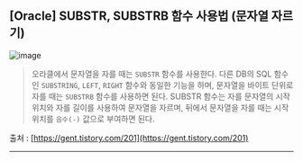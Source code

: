 
## [Oracle] SUBSTR, SUBSTRB 함수 사용법 (문자열 자르기)

![image](https://img1.daumcdn.net/thumb/R1280x0/?scode=mtistory2&fname=https%3A%2F%2Fblog.kakaocdn.net%2Fdn%2FcMz7k0%2FbtrVEqhwhEQ%2FfuGeaLxOVZk2eOpr2SAcJ0%2Fimg.png)

> 오라클에서 문자열을 자를 때는 `SUBSTR` 함수를 사용한다. 
> 다른 DB의 SQL 함수인 `SUBSTRING`, `LEFT`, `RIGHT` 함수와 동일한 기능을 하며, 문자열을 바이트 단위로 자를 때는 `SUBSTRB` 함수를 사용하면 된다. 
> SUBSTR 함수는 자를 문자열의 시작위치와 자를 길이를 사용하여 문자열을 자르며, 뒤에서 문자열을 자를 때는 시작 위치를 `음수(-)` 값으로 부여하면 된다.

출처 : [https://gent.tistory.com/201](https://gent.tistory.com/201)

___